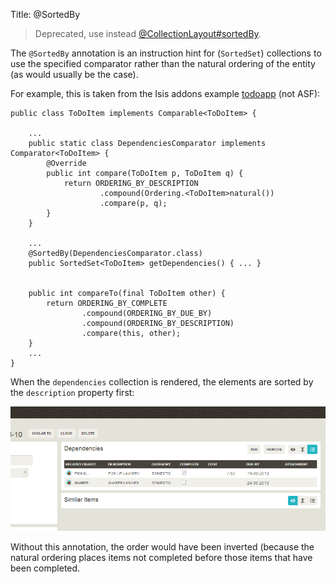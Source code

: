 Title: @SortedBy

[//]: # (content copied to _user-guide_xxx)

> Deprecated, use instead [@CollectionLayout#sortedBy](./CollectionLayout.html).

The `@SortedBy` annotation is an instruction hint for (`SortedSet`) collections to use the specified comparator rather than the natural ordering of the entity
(as would usually be the case).

For example, this is taken from the Isis addons example [todoapp](https://github.com/isisaddons/isis-app-todoapp/) (not ASF):


    public class ToDoItem implements Comparable<ToDoItem> {

        ...
        public static class DependenciesComparator implements Comparator<ToDoItem> {
            @Override
            public int compare(ToDoItem p, ToDoItem q) {
                return ORDERING_BY_DESCRIPTION
                        .compound(Ordering.<ToDoItem>natural())
                        .compare(p, q);
            }
        }

        ...    
        @SortedBy(DependenciesComparator.class)
        public SortedSet<ToDoItem> getDependencies() { ... }


        public int compareTo(final ToDoItem other) {
            return ORDERING_BY_COMPLETE
                    .compound(ORDERING_BY_DUE_BY)
                    .compound(ORDERING_BY_DESCRIPTION)
                    .compare(this, other);
        }
        ...
    }

When the `dependencies` collection is rendered, the elements are sorted by the `description` property first:

![](images/sortedby-dependencies.png)

Without this annotation, the order would have been inverted (because the natural ordering places items not completed before those items that have been completed.
